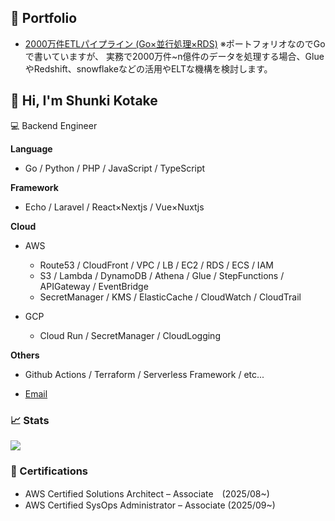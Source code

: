 ## 🔗 Portfolio
- [2000万件ETLパイプライン (Go×並行処理×RDS)](https://github.com/KETAKOM/my-output/tree/main/irori-server/cli/etl-worker)
※ポートフォリオなのでGoで書いていますが、
実務で2000万件~n億件のデータを処理する場合、GlueやRedshift、snowflakeなどの活用やELTな機構を検討します。



## 👋 Hi, I'm Shunki Kotake

💻 Backend Engineer

**Language**
- Go / Python / PHP / JavaScript / TypeScript

**Framework**
- Echo / Laravel / React×Nextjs / Vue×Nuxtjs

**Cloud**
- AWS
  - Route53 / CloudFront / VPC / LB / EC2 / RDS / ECS / IAM
  - S3 / Lambda / DynamoDB / Athena / Glue / StepFunctions / APIGateway / EventBridge
  - SecretManager / KMS / ElasticCache / CloudWatch / CloudTrail

- GCP
  - Cloud Run / SecretManager / CloudLogging 

**Others**
- Github Actions / Terraform / Serverless Framework / etc...

- [Email](mailto:kotake.shunki@gmail.com)

### :chart_with_upwards_trend: Stats 
![](http://github-profile-summary-cards.vercel.app/api/cards/profile-details?username=KETAKOM&theme=gruvbox)

### 🏅 Certifications
- AWS Certified Solutions Architect – Associate　(2025/08~)
- AWS Certified SysOps Administrator – Associate (2025/09~)
